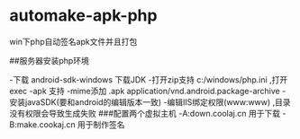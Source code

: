 # automake-apk-php
win下php自动签名apk文件并且打包

##服务器安装php环境

-下载 android-sdk-windows  下载JDK
-打开zip支持 c:/windows/php.ini ,打开 exec
-apk 支持
-mime添加 .apk application/vnd.android.package-archive
-安装javaSDK(要和android的编辑版本一致)
-编辑IIS绑定权限(www:www) ,目录没有权限会导致生成失败
###配置两个虚拟主机
-A:down.coolaj.cn  用于下载
-B:make.cookaj.cn  用于制作签名